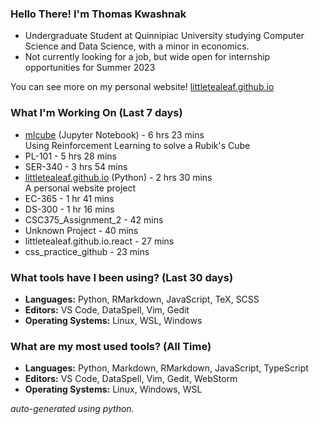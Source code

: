 
### Hello There! I'm Thomas Kwashnak

- Undergraduate Student at Quinnipiac University studying Computer Science and Data Science, with a minor in economics.
- Not currently looking for a job, but wide open for internship opportunities for Summer 2023

You can see more on my personal website! [littletealeaf.github.io](https://littletealeaf.github.io)

### What I'm Working On (Last 7 days)
<ul><li><a href="https://github.com/LittleTealeaf/mlcube">mlcube</a> (Jupyter Notebook) - 6 hrs 23 mins<br>Using Reinforcement Learning to solve a Rubik's Cube</li><li>PL-101 - 5 hrs 28 mins</li><li>SER-340 - 3 hrs 54 mins</li><li><a href="https://github.com/LittleTealeaf/littletealeaf.github.io">littletealeaf.github.io</a> (Python) - 2 hrs 30 mins<br>A personal website project</li><li>EC-365 - 1 hr 41 mins</li><li>DS-300 - 1 hr 16 mins</li><li>CSC375_Assignment_2 - 42 mins</li><li>Unknown Project - 40 mins</li><li>littletealeaf.github.io.react - 27 mins</li><li>css_practice_github - 23 mins</li></ul>

### What tools have I been using? (Last 30 days)
- **Languages:** Python, RMarkdown, JavaScript, TeX, SCSS
- **Editors:** VS Code, DataSpell, Vim, Gedit
- **Operating Systems:** Linux, WSL, Windows

### What are my most used tools? (All Time)
- **Languages:** Python, Markdown, RMarkdown, JavaScript, TypeScript
- **Editors:** VS Code, DataSpell, Vim, Gedit, WebStorm
- **Operating Systems:** Linux, Windows, WSL

*auto-generated using python.*
